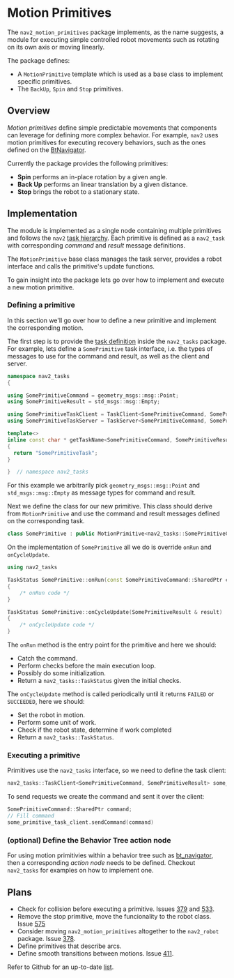# Motion Primitives

The `nav2_motion_primitives` package implements, as the name suggests, a module for executing simple controlled <!--and collision-free--> robot movements such as rotating on its own axis or moving linearly.

The package defines:
- A `MotionPrimitive` template which is used as a base class to implement specific primitives.
- The `BackUp`, `Spin` and `Stop` primitives.

## Overview

*Motion primitives* define simple predictable movements that components can leverage for defining more complex behavior. For example, `nav2` uses motion primitives for executing recovery behaviors, such as the ones defined on the [BtNavigator](../nav2_bt_navigator/README.md##Recovery-Behavior-Trees).

Currently the package provides the following primitives:
- **Spin** performs an in-place rotation by a given angle.
- **Back Up** performs an linear translation by a given distance.
- **Stop** brings the robot to a stationary state.

## Implementation

The module is implemented as a single node containing multiple primitives and follows the `nav2` [task hierarchy](../nav2_tasks/README.md#Overview). Each primitive is defined as a `nav2_task` with corresponding *command* and *result* message definitions.

The `MotionPrimitive` base class manages the task server, provides a robot interface and calls the primitive's update functions.

To gain insight into the package lets go over how to implement and execute a new motion primitive.

### Defining a primitive

In this section we'll go over how to define a new primitive and implement the corresponding motion.

The first step is to provide the [task definition](../nav2_tasks/README.md) inside the `nav2_tasks` package. For example, lets define a `SomePrimitive` task interface, i.e. the types of messages to use for the command and result, as well as the client and server.

```cpp
namespace nav2_tasks
{

using SomePrimitiveCommand = geometry_msgs::msg::Point;
using SomePrimitiveResult = std_msgs::msg::Empty;

using SomePrimitiveTaskClient = TaskClient<SomePrimitiveCommand, SomePrimitiveResult>;
using SomePrimitiveTaskServer = TaskServer<SomePrimitiveCommand, SomePrimitiveResult>;

template<>
inline const char * getTaskName<SomePrimitiveCommand, SomePrimitiveResult>()
{
  return "SomePrimitiveTask";
}

}  // namespace nav2_tasks
```

For this example we arbitrarily pick `geometry_msgs::msg::Point` and `std_msgs::msg::Empty` as message types for command and result.

Next we define the class for our new primitive. This class should derive from `MotionPrimitive` and use the command and result messages defined on the corresponding task.

```cpp
class SomePrimitive : public MotionPrimitive<nav2_tasks::SomePrimitiveCommand, nav2_tasks::SomePrimitiveResult>
```

On the implementation of `SomePrimitive` all we do is override `onRun` and `onCycleUpdate`.

```cpp
using nav2_tasks

TaskStatus SomePrimitive::onRun(const SomePrimitiveCommand::SharedPtr command)
{
    /* onRun code */
}

TaskStatus SomePrimitive::onCycleUpdate(SomePrimitiveResult & result)
{
    /* onCycleUpdate code */
}
```

The `onRun` method is the entry point for the primitive and here we should:
- Catch the command.
- Perform checks before the main execution loop.
- Possibly do some initialization.
- Return a `nav2_tasks::TaskStatus` given the initial checks.

The `onCycleUpdate` method is called periodically until it returns `FAILED` or `SUCCEEDED`, here we should:
- Set the robot in motion.
- Perform some unit of work.
- Check if the robot state, determine if work completed
- Return a `nav2_tasks::TaskStatus`.

### Executing a primitive

Primitives use the `nav2_tasks` interface, so we need to define the task client:

```cpp
nav2_tasks::TaskClient<SomePrimitiveCommand, SomePrimitiveResult> some_primitive_task_client;
```

To send requests we create the command and sent it over the client:

```cpp
SomePrimitiveCommand::SharedPtr command;
// Fill command
some_primitive_task_client.sendCommand(command)
```

### (optional) Define the Behavior Tree action node

For using motion primitivies within a behavior tree such as [bt_navigator](../nav2_bt_navigator/README.md##Navigation-Behavior-Trees), then a corresponding *action node* needs to be defined. Checkout `nav2_tasks` for examples on how to implement one.

## Plans

- Check for collision before executing a primitive. Issues [379](https://github.com/ros-planning/navigation2/issues/379) and [533](https://github.com/ros-planning/navigation2/issues/533).
- Remove the stop primitive, move the funcionality to the robot class. Issue [575](https://github.com/ros-planning/navigation2/issues/575)
- Consider moving `nav2_motion_primitives` altogether to the `nav2_robot` package. Issue [378](https://github.com/ros-planning/navigation2/issues/378).
- Define primitives that describe arcs.
- Define smooth transitions between motions. Issue [411](https://github.com/ros-planning/navigation2/issues/411).

Refer to Github for an up-to-date [list](https://github.com/ros-planning/navigation2/issues?q=is%3Aopen+is%3Aissue+label%3Anav2_motion_primitives).
